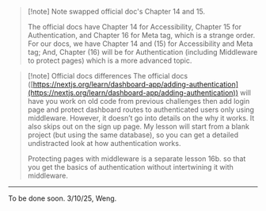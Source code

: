 
>[!note] Note swapped official doc's Chapter 14 and 15.
>
>The official docs have Chapter 14 for Accessibility, Chapter 15 for Authentication, and Chapter 16 for Meta tag, which is a strange order. For our docs, we have Chapter 14 and (15) for Accessibility and Meta tag; And, Chapter (16) will be for Authentication (including Middleware to protect pages) which is a more advanced topic.

>[!note] Official docs differences
>The official docs ([https://nextjs.org/learn/dashboard-app/adding-authentication](https://nextjs.org/learn/dashboard-app/adding-authentication)) will have you work on old code from previous challenges then add login page and protect dashboard routes to authenticated users only using middleware. However, it doesn’t go into details on the why it works. It also skips out on the sign up page. My lesson will start from a blank project (but using the same database), so you can get a detailed undistracted look at how authentication works.
>
>Protecting pages with middleware is a separate lesson 16b. so that you get the basics of authentication without intertwining it with middleware.

---

To be done soon. 3/10/25, Weng.